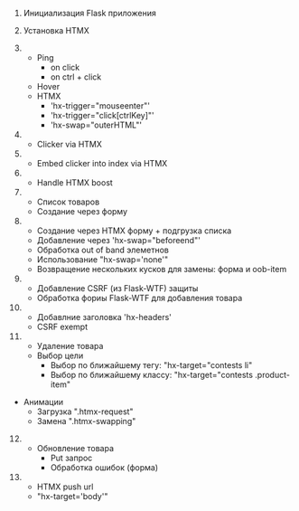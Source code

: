 1. Инициализация Flask приложения

2. Установка HTMX

3.  - Ping
        - on click
        - on ctrl + click
    - Hover
    - HTMX
        - 'hx-trigger="mouseenter"'
        - 'hx-trigger="click[ctrlKey]"'
        - 'hx-swap="outerHTML"'

4. - Clicker via HTMX

5. - Embed clicker into index via HTMX

6. - Handle HTMX boost

7. - Список товаров
   - Создание через форму

8. - Создание через HTMX форму + подгрузка списка
   - Добавление через 'hx-swap="beforeend"' 
   - Обработка out of band элеметнов
   - Использование "hx-swap='none'"
   - Возвращение нескольких кусков для замены: форма и ооb-item

9. - Добавление CSRF (из Flask-WTF) защиты   
   - Обработка фориы Flask-WTF для добавления товара

10. - Добавлние заголовка 'hx-headers'
    - CSRF exempt 

11. - Удаление товара
    - Выбор цели
      - Bыбор по ближайшему тегу: "hx-target="contests li"
      - Bыбор по ближайшему классу: "hx-target="contests .product-item"
   - Анимации
      - Загрузка ".htmx-request"
      - Замена ".htmx-swapping"

12. - Обновление товара
      - Put запрос
      - Обработка ошибок (форма)

13. - HTMX push url
    - "hx-target='body'"
    
   